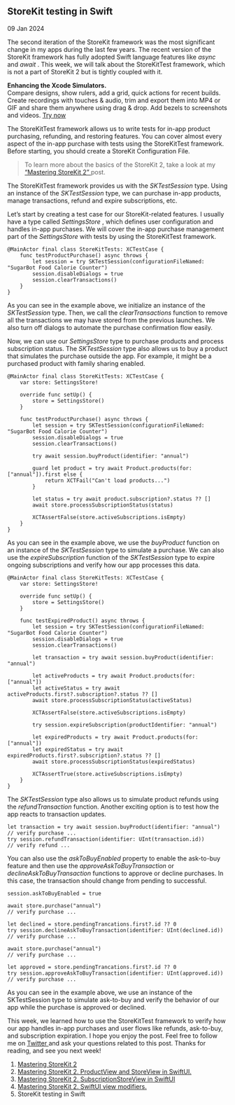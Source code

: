 ##  StoreKit testing in Swift

09 Jan 2024

The second iteration of the StoreKit framework was the most significant change
in my apps during the last few years. The recent version of the StoreKit
framework has fully adopted Swift language features like _async_ and _await_ .
This week, we will talk about the StoreKitTest framework, which is not a part
of StoreKit 2 but is tightly coupled with it.

**Enhancing the Xcode Simulators.**  
Compare designs, show rulers, add a grid, quick actions for recent builds.
Create recordings with touches & audio, trim and export them into MP4 or GIF
and share them anywhere using drag & drop. Add bezels to screenshots and
videos. [ Try now ](https://gumroad.com/a/931293139/ftvbh)

The StoreKitTest framework allows us to write tests for in-app product
purchasing, refunding, and restoring features. You can cover almost every
aspect of the in-app purchase with tests using the StoreKitTest framework.
Before starting, you should create a StoreKit Configuration File.

> To learn more about the basics of the StoreKit 2, take a look at my [
> “Mastering StoreKit 2” ](/2023/08/01/mastering-storekit2/) post.

The StoreKitTest framework provides us with the _SKTestSession_ type. Using an
instance of the _SKTestSession_ type, we can purchase in-app products, manage
transactions, refund and expire subscriptions, etc.

Let’s start by creating a test case for our StoreKit-related features. I
usually have a type called _SettingsStore_ , which defines user configuration
and handles in-app purchases. We will cover the in-app purchase management
part of the _SettingsStore_ with tests by using the StoreKitTest framework.

    
    
    @MainActor final class StoreKitTests: XCTestCase {
        func testProductPurchase() async throws {
            let session = try SKTestSession(configurationFileNamed: "SugarBot Food Calorie Counter")
            session.disableDialogs = true
            session.clearTransactions()
        }
    }
    

As you can see in the example above, we initialize an instance of the
_SKTestSession_ type. Then, we call the _clearTransactions_ function to remove
all the transactions we may have stored from the previous launches. We also
turn off dialogs to automate the purchase confirmation flow easily.

Now, we can use our _SettingsStore_ type to purchase products and process
subscription status. The _SKTestSession_ type also allows us to buy a product
that simulates the purchase outside the app. For example, it might be a
purchased product with family sharing enabled.

    
    
    @MainActor final class StoreKitTests: XCTestCase {
        var store: SettingsStore!
        
        override func setUp() {
            store = SettingsStore()
        }
        
        func testProductPurchase() async throws {
            let session = try SKTestSession(configurationFileNamed: "SugarBot Food Calorie Counter")
            session.disableDialogs = true
            session.clearTransactions()
            
            try await session.buyProduct(identifier: "annual")
            
            guard let product = try await Product.products(for: ["annual"]).first else {
                return XCTFail("Can't load products...")
            }
            
            let status = try await product.subscription?.status ?? []
            await store.processSubscriptionStatus(status)
            
            XCTAssertFalse(store.activeSubscriptions.isEmpty)
        }
    }
    

As you can see in the example above, we use the _buyProduct_ function on an
instance of the _SKTestSession_ type to simulate a purchase. We can also use
the _expireSubscription_ function of the _SKTestSession_ type to expire
ongoing subscriptions and verify how our app processes this data.

    
    
    @MainActor final class StoreKitTests: XCTestCase {
        var store: SettingsStore!
        
        override func setUp() {
            store = SettingsStore()
        }
        
        func testExpiredProduct() async throws {
            let session = try SKTestSession(configurationFileNamed: "SugarBot Food Calorie Counter")
            session.disableDialogs = true
            session.clearTransactions()
            
            let transaction = try await session.buyProduct(identifier: "annual")
            
            let activeProducts = try await Product.products(for: ["annual"])
            let activeStatus = try await activeProducts.first?.subscription?.status ?? []
            await store.processSubscriptionStatus(activeStatus)
            
            XCTAssertFalse(store.activeSubscriptions.isEmpty)
            
            try session.expireSubscription(productIdentifier: "annual")
            
            let expiredProducts = try await Product.products(for: ["annual"])
            let expiredStatus = try await expiredProducts.first?.subscription?.status ?? []
            await store.processSubscriptionStatus(expiredStatus)
            
            XCTAssertTrue(store.activeSubscriptions.isEmpty)
        }
    }
    

The _SKTestSession_ type also allows us to simulate product refunds using the
_refundTransaction_ function. Another exciting option is to test how the app
reacts to transaction updates.

    
    
    let transaction = try await session.buyProduct(identifier: "annual")
    // verify purchase ...
    try session.refundTransaction(identifier: UInt(transaction.id))
    // verify refund ...
    

You can also use the _askToBuyEnabled_ property to enable the ask-to-buy
feature and then use the _approveAskToBuyTransaction_ or
_declineAskToBuyTransaction_ functions to approve or decline purchases. In
this case, the transaction should change from pending to successful.

    
    
    session.askToBuyEnabled = true
    
    await store.purchase("annual")
    // verify purchase ...
    
    let declined = store.pendingTrancations.first?.id ?? 0
    try session.declineAskToBuyTransaction(identifier: UInt(declined.id))
    // verify purchase ...
    
    await store.purchase("annual")
    // verify purchase ...
    
    let approved = store.pendingTrancations.first?.id ?? 0
    try session.approveAskToBuyTransaction(identifier: UInt(approved.id))
    // verify purchase ...
    

As you can see in the example above, we use an instance of the SKTestSession
type to simulate ask-to-buy and verify the behavior of our app while the
purchase is approved or declined.

This week, we learned how to use the StoreKitTest framework to verify how our
app handles in-app purchases and user flows like refunds, ask-to-buy, and
subscription expiration. I hope you enjoy the post. Feel free to follow me on
[ Twitter ](https://twitter.com/mecid) and ask your questions related to this
post. Thanks for reading, and see you next week!

  1. [ Mastering StoreKit 2 ](/2023/08/01/mastering-storekit2/)
  2. [ Mastering StoreKit 2. ProductView and StoreView in SwiftUI. ](/2023/08/08/mastering-storekit2-productview-in-swiftui/)
  3. [ Mastering StoreKit 2. SubscriptionStoreView in SwiftUI ](/2023/08/23/mastering-storekit2-subscriptionstoreview-in-swiftui/)
  4. [ Mastering StoreKit 2. SwiftUI view modifiers. ](/2023/08/29/mastering-storekit2-swiftui-view-modifiers/)
  5. StoreKit testing in Swift 

